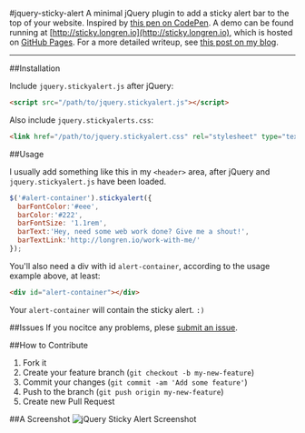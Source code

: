 #jquery-sticky-alert
A minimal jQuery plugin to add a sticky alert bar to the top of your website. Inspired by [this pen on CodePen](http://codepen.io/thommybrowne/details/katou). A demo can be found running at [http://sticky.longren.io](http://sticky.longren.io), which is hosted on [GitHub Pages](https://pages.github.com/). For a more detailed writeup, see [this post on my blog](http://longren.io/sticky-alerts-a-new-tiny-jquery-plugin/).

---

##Installation

Include ```jquery.stickyalert.js``` after jQuery:

```html
<script src="/path/to/jquery.stickyalert.js"></script>
```

Also include ```jquery.stickyalerts.css```:

```html
<link href="/path/to/jquery.stickyalert.css" rel="stylesheet" type="text/css" />
```

##Usage

I usually add something like this in my ```<header>``` area, after jQuery and ```jquery.stickyalert.js``` have been loaded.
```javascript
$('#alert-container').stickyalert({
  barFontColor:'#eee',
  barColor:'#222',
  barFontSize: '1.1rem',
  barText:'Hey, need some web work done? Give me a shout!',
  barTextLink:'http://longren.io/work-with-me/'
});
```

You'll also need a div with id ```alert-container```, according to the usage example above, at least:
```html
<div id="alert-container"></div>
```

Your ```alert-container``` will contain the sticky alert. ```:)```

##Issues
If you nocitce any problems, plese [submit an issue](https://github.com/tlongren/colors-anchor-theme/issues).

##How to Contribute
1. Fork it
2. Create your feature branch (`git checkout -b my-new-feature`)
3. Commit your changes (`git commit -am 'Add some feature'`)
4. Push to the branch (`git push origin my-new-feature`)
5. Create new Pull Request

##A Screenshot
![jQuery Sticky Alert Screenshot](https://raw.githubusercontent.com/tlongren/jquery-sticky-alert/master/screenshot.png "jQuery Sitcky Alert Screenshot")